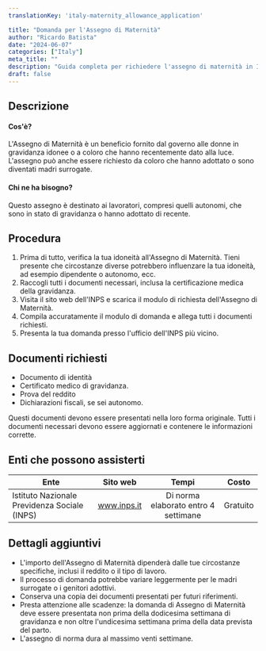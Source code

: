 ```yaml
---
translationKey: 'italy-maternity_allowance_application'

title: "Domanda per l'Assegno di Maternità"
author: "Ricardo Batista"
date: "2024-06-07"
categories: ["Italy"]
meta_title: ""
description: "Guida completa per richiedere l'assegno di maternità in Italia."
draft: false
---
```


## Descrizione
#### Cos'è?
L'Assegno di Maternità è un beneficio fornito dal governo alle donne in gravidanza idonee o a coloro che hanno recentemente dato alla luce. L'assegno può anche essere richiesto da coloro che hanno adottato o sono diventati madri surrogate.

#### Chi ne ha bisogno?
Questo assegno è destinato ai lavoratori, compresi quelli autonomi, che sono in stato di gravidanza o hanno adottato di recente.

## Procedura
1. Prima di tutto, verifica la tua idoneità all'Assegno di Maternità. Tieni presente che circostanze diverse potrebbero influenzare la tua idoneità, ad esempio dipendente o autonomo, ecc.
2. Raccogli tutti i documenti necessari, inclusa la certificazione medica della gravidanza.
3. Visita il sito web dell'INPS e scarica il modulo di richiesta dell'Assegno di Maternità.
4. Compila accuratamente il modulo di domanda e allega tutti i documenti richiesti.
5. Presenta la tua domanda presso l'ufficio dell'INPS più vicino.

## Documenti richiesti
- Documento di identità
- Certificato medico di gravidanza.
- Prova del reddito
- Dichiarazioni fiscali, se sei autonomo.

Questi documenti devono essere presentati nella loro forma originale. Tutti i documenti necessari devono essere aggiornati e contenere le informazioni corrette.

## Enti che possono assisterti

| Ente        |     Sito web     |     Tempi    |       Costo      |
| --------------- | --------------- |  :-------------: | :-------------: |
| Istituto Nazionale Previdenza Sociale (INPS)     |  www.inps.it       |      Di norma elaborato entro 4 settimane     |        Gratuito       |

## Dettagli aggiuntivi
- L'importo dell'Assegno di Maternità dipenderà dalle tue circostanze specifiche, inclusi il reddito o il tipo di lavoro.
- Il processo di domanda potrebbe variare leggermente per le madri surrogate o i genitori adottivi.
- Conserva una copia dei documenti presentati per futuri riferimenti.
- Presta attenzione alle scadenze: la domanda di Assegno di Maternità deve essere presentata non prima della dodicesima settimana di gravidanza e non oltre l'undicesima settimana prima della data prevista del parto.
- L'assegno di norma dura al massimo venti settimane.